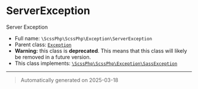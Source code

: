 
# ServerException

Server Exception



* Full name: `\ScssPhp\ScssPhp\Exception\ServerException`
* Parent class: [`Exception`](../../../Exception.md)
* **Warning:** this class is **deprecated**. This means that this class will likely be removed in a future version.
* This class implements:
[`\ScssPhp\ScssPhp\Exception\SassException`](./SassException.md)






***
> Automatically generated on 2025-03-18
